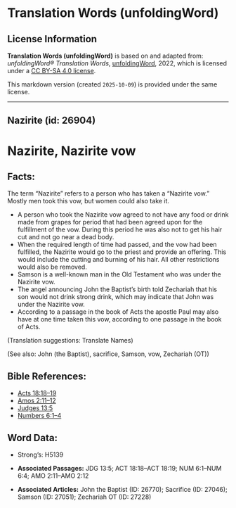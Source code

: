 # Translation Words (unfoldingWord)

## License Information

**Translation Words (unfoldingWord)** is based on and adapted from: _unfoldingWord® Translation Words_, [unfoldingWord](https://unfoldingword.org/utw), 2022, which is licensed under a [CC BY-SA 4.0 license](https://creativecommons.org/licenses/by-sa/4.0/legalcode.en).

This markdown version (created `2025-10-09`) is provided under the same license.



--------------------------------

## Nazirite (id: 26904)

Nazirite, Nazirite vow
======================

Facts:
------

The term “Nazirite” refers to a person who has taken a “Nazirite vow.” Mostly men took this vow, but women could also take it.

* A person who took the Nazirite vow agreed to not have any food or drink made from grapes for period that had been agreed upon for the fulfillment of the vow. During this period he was also not to get his hair cut and not go near a dead body.
* When the required length of time had passed, and the vow had been fulfilled, the Nazirite would go to the priest and provide an offering. This would include the cutting and burning of his hair. All other restrictions would also be removed.
* Samson is a well\-known man in the Old Testament who was under the Nazirite vow.
* The angel announcing John the Baptist’s birth told Zechariah that his son would not drink strong drink, which may indicate that John was under the Nazirite vow.
* According to a passage in the book of Acts the apostle Paul may also have at one time taken this vow, according to one passage in the book of Acts.

(Translation suggestions: Translate Names)

(See also: John (the Baptist), sacrifice, Samson, vow, Zechariah (OT))

Bible References:
-----------------

* [Acts 18:18–19](https://ref.ly/Acts18:18-Acts18:19)
* [Amos 2:11–12](https://ref.ly/Amos2:11-Amos2:12)
* [Judges 13:5](https://ref.ly/Judg13:5)
* [Numbers 6:1–4](https://ref.ly/Num6:1-Num6:4)

Word Data:
----------

* Strong’s: H5139

* **Associated Passages:** JDG 13:5; ACT 18:18–ACT 18:19; NUM 6:1–NUM 6:4; AMO 2:11–AMO 2:12
* **Associated Articles:** John the Baptist (ID: 26770); Sacrifice (ID: 27046); Samson (ID: 27051); Zechariah OT (ID: 27228)

